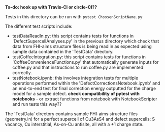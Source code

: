**To-do: hook up with Travis-CI or circle-CI??**

Tests in this directory can be run with `pytest ChoosenScriptName.py`

The different test scripts include:
- testDataReadIn.py: this script contains tests for functions in 'DefectSupercellAnalyses.py' in the previous directory which check that data from FHI-aims structure files is being read in as expected using sample data contained in the 'TestData' directory.
- testCoffeeIntegration.py: this script contains tests for functions in 'CoffeeConvenienceFunctions.py' that automatically generate inputs for coffee.py and that instructions to run coffee.py are implemented correctly.
- testNotebook.ipynb: this involves integration tests for multiple operations performed within the 'DefectCorrectionsNotebook.ipynb' and an end-to-end test for final correction energy outputted for the charge model for a sample defect. **check compatibility of pytest with notebooks** - or extract functions from notebook with NotebookScripter and run tests this way??


The 'TestData' directory contains sample FHI-aims structure files (geometry.in) for a perfect supercell of Cu3AsS4 and defect supercells: S vacancy, Cu interstitial, As-on-Cu antisite, all with a +1 charge state.